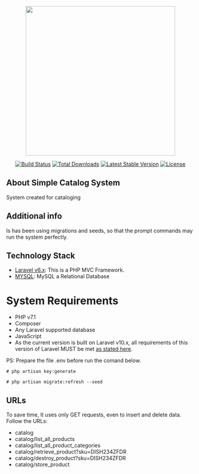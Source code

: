 <p align="center"><img src="https://res.cloudinary.com/dtfbvvkyp/image/upload/v1566331377/laravel-logolockup-cmyk-red.svg" width="400"></p>

<p align="center">
<a href="https://travis-ci.org/laravel/framework"><img src="https://travis-ci.org/laravel/framework.svg" alt="Build Status"></a>
<a href="https://packagist.org/packages/laravel/framework"><img src="https://poser.pugx.org/laravel/framework/d/total.svg" alt="Total Downloads"></a>
<a href="https://packagist.org/packages/laravel/framework"><img src="https://poser.pugx.org/laravel/framework/v/stable.svg" alt="Latest Stable Version"></a>
<a href="https://packagist.org/packages/laravel/framework"><img src="https://poser.pugx.org/laravel/framework/license.svg" alt="License"></a>
</p>

## About Simple Catalog System

System created for cataloging

## Additional info

Is has been using migrations and seeds, so that the prompt commands may run the system perfectly.

## Technology Stack

- [Laravel v6.x](https://laravel.com): This is a PHP MVC Framework.
- [MYSQL](https://www.mysql.com/): MySQL a Relational Database

# System Requirements

-   PHP v7.1 
-   Composer
-   Any Laravel supported database
-   JavaScript
-   As the current version is built on Laravel v10.x, all requirements of this version of Laravel MUST be met [as stated here](https://laravel.com/docs/6.x/deployment#server-requirements).



PS: Prepare the file .env before run the comand below.

```
# php artisan key:generate
```
```
# php artisan migrate:refresh --seed
```

## URLs

To save time, It uses only GET requests, even to insert and delete data. Follow the URLs:

- catalog
- catalog/list_all_products
- catalog/list_all_product_categories
- catalog/retrieve_product?sku=DISH234ZFDR
- catalog/destroy_product?sku=DISH234ZFDR
- catalog/store_product



